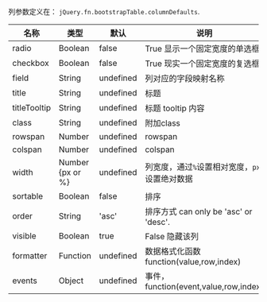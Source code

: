 列参数定义在： `jQuery.fn.bootstrapTable.columnDefaults`.

|名称|类型|默认|说明|
|--|--|--|--|
|radio        |Boolean    |false      |True 显示一个固定宽度的单选框|
|checkbox     |Boolean    |false      |True 现实一个固定宽度的复选框|
|field        |String     |undefined  |列对应的字段映射名称|
|title        |String     |undefined  |标题|
|titleTooltip |String     |undefined  |标题 tooltip 内容|
|class        |String     |undefined  |附加class|
|rowspan      |Number     |undefined  |rowspan|
|colspan      |Number     |undefined  |colspan|
|width        |Number {px or %}       |undefined|列宽度，通过`%`设置相对宽度，`px`设置绝对数据|
|sortable     |Boolean    |false      |排序  |
|order        |String     |'asc'      |排序方式 can only be 'asc' or 'desc'.|
|visible      |Boolean    |true       |False 隐藏该列|
|formatter    |Function   |undefined  |数据格式化函数function(value,row,index)|
|events       |Object     |undefined  |事件，function(event,value,row,index)  |
